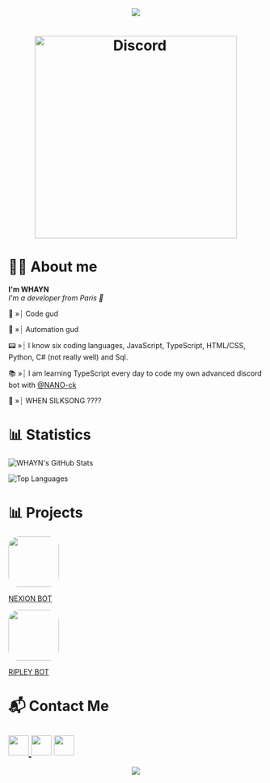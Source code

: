<p align="center">
<img src="https://komarev.com/ghpvc/?username=whayn&color=000000">
</p>


<h1 align="center"> <img src="https://discord.c99.nl/widget/theme-2/813053611189600307.png" width="400" heigth="85" alt="Discord" /> </h1>


# 👋🏻 About me 
**I'm WHAYN**		
*I'm a developer from Paris 🥖*

💭 »┊ Code gud

🥱 »┊ Automation gud

📟 »┊ I know six coding languages, JavaScript, TypeScript, HTML/CSS, Python, C# (not really well) and Sql.

📚 »┊ I am learning TypeScript every day to code my own advanced discord bot with [@NANO-ck](https://github.com/NANO-ck)

🤨 »┊ WHEN SILKSONG ????

# 📊 Statistics 

![WHAYN's GitHub Stats](https://github-readme-stats.vercel.app/api?username=whayn&count_private=true&show_icons=true&theme=dark)

![Top Languages](https://github-readme-stats.vercel.app/api/top-langs/?username=whayn&theme=dark)

# 📊 Projects

<a href="https://nexion.xyz/">
  <img src="https://cdn.discordapp.com/avatars/819318402232746035/3b1e8f425e915163c40edb97e31ddc54.png?size=4096" width="100" style="border-radius: 20px;">
</a>

<a href="https://nexion.xyz/">NEXION BOT</a>

<a href="https://ripley.link/">
  <img src="https://cdn.discordapp.com/attachments/895004675248635904/1018555861641220116/ripley-logo-min-black.png" width="100" style="border-radius: 20px;">
</a>

<a href="https://ripley.link/">RIPLEY BOT</a>

# 📬 Contact Me
<a href="https://whayn.github.io/"><img src="https://icons-for-free.com/iconfiles/png/512/webpage+website+icon-1320087271286406322.png" width="40"> </a><a href="https://www.youtube.com/channel/UC6ppcSkydRYS54L63jlHazg/"><img src="https://icons-for-free.com/iconfiles/png/512/round+icon+video+youtube+icon-1320190508546598347.png" width="40"></a> <a href="https://discord.gg/aDq3T9wqHb"><img src="https://cdn0.iconfinder.com/data/icons/free-social-media-set/24/discord-512.png" width="40"></a>
-----

<p align="center"> 
  <!-- <a href="https://discord.gg/aDq3T9wqHb"><img src="https://canary.discordapp.com/api/guilds/817811272431173693/embed.png" alt="Discord server"> -->
  <a href="https://github.com/whayn" alt="Latest Commit">
     <img src="https://img.shields.io/github/watchers/whayn/whayn?logo=CBS&style=flat&color=green" /></a>
  </a>
</p>
